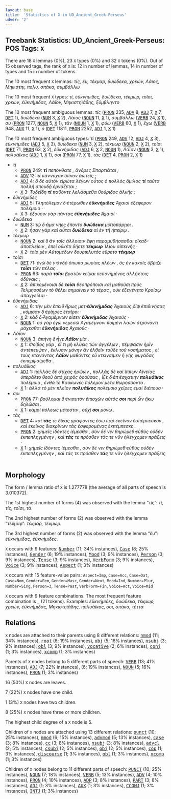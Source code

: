 ```yaml
---
layout: base
title:  'Statistics of X in UD_Ancient_Greek-Perseus'
udver: '2'
---
```


## Treebank Statistics: UD_Ancient_Greek-Perseus: POS Tags: `X`

There are 18 `X` lemmas (0%), 23 `X` types (0%) and 32 `X` tokens (0%).
Out of 15 observed tags, the rank of `X` is: 12 in number of lemmas, 14 in number of types and 15 in number of tokens.

The 10 most frequent `X` lemmas: <em>τίς, ἐυ, τέκμαρ, δυώδεκα, χρεών, Λάιος, Μηκιστηι, πολυ, σπάκα, συμβάλλω</em>

The 10 most frequent `X` types:  <em>τί, ἐϋκνήμιδες, δυώδεκα, τέκμωρ, τοῖσι, χρεὼν, ἐϋκνήμιδας, Λάϊον, Μηκιστηϊάδης, ξύμβληντο</em>

The 10 most frequent ambiguous lemmas: <em>τίς</em> (<tt><a href="grc_perseus-pos-PRON.html">PRON</a></tt> 235, <tt><a href="grc_perseus-pos-ADV.html">ADV</a></tt> 8, <tt><a href="grc_perseus-pos-ADJ.html">ADJ</a></tt> 7, <tt><a href="grc_perseus-pos-X.html">X</a></tt> 7, <tt><a href="grc_perseus-pos-DET.html">DET</a></tt> 1), <em>δυώδεκα</em> (<tt><a href="grc_perseus-pos-NUM.html">NUM</a></tt> 3, <tt><a href="grc_perseus-pos-X.html">X</a></tt> 2), <em>Λάιος</em> (<tt><a href="grc_perseus-pos-NOUN.html">NOUN</a></tt> 11, <tt><a href="grc_perseus-pos-X.html">X</a></tt> 1), <em>συμβάλλω</em> (<tt><a href="grc_perseus-pos-VERB.html">VERB</a></tt> 24, <tt><a href="grc_perseus-pos-X.html">X</a></tt> 1), <em>σύ</em> (<tt><a href="grc_perseus-pos-PRON.html">PRON</a></tt> 1277, <tt><a href="grc_perseus-pos-NOUN.html">NOUN</a></tt> 5, <tt><a href="grc_perseus-pos-X.html">X</a></tt> 1), <em>τᾶν</em> (<tt><a href="grc_perseus-pos-NOUN.html">NOUN</a></tt> 1, <tt><a href="grc_perseus-pos-X.html">X</a></tt> 1), <em>φύω</em> (<tt><a href="grc_perseus-pos-VERB.html">VERB</a></tt> 60, <tt><a href="grc_perseus-pos-X.html">X</a></tt> 1), <em>ἔχω</em> (<tt><a href="grc_perseus-pos-VERB.html">VERB</a></tt> 948, <tt><a href="grc_perseus-pos-AUX.html">AUX</a></tt> 11, <tt><a href="grc_perseus-pos-X.html">X</a></tt> 1), <em>ὁ</em> (<tt><a href="grc_perseus-pos-DET.html">DET</a></tt> 11811, <tt><a href="grc_perseus-pos-PRON.html">PRON</a></tt> 2252, <tt><a href="grc_perseus-pos-ADJ.html">ADJ</a></tt> 1, <tt><a href="grc_perseus-pos-X.html">X</a></tt> 1)

The 10 most frequent ambiguous types:  <em>τί</em> (<tt><a href="grc_perseus-pos-PRON.html">PRON</a></tt> 249, <tt><a href="grc_perseus-pos-ADV.html">ADV</a></tt> 12, <tt><a href="grc_perseus-pos-ADJ.html">ADJ</a></tt> 4, <tt><a href="grc_perseus-pos-X.html">X</a></tt> 3), <em>ἐϋκνήμιδες</em> (<tt><a href="grc_perseus-pos-ADJ.html">ADJ</a></tt> 5, <tt><a href="grc_perseus-pos-X.html">X</a></tt> 3), <em>δυώδεκα</em> (<tt><a href="grc_perseus-pos-NUM.html">NUM</a></tt> 3, <tt><a href="grc_perseus-pos-X.html">X</a></tt> 2), <em>τέκμωρ</em> (<tt><a href="grc_perseus-pos-NOUN.html">NOUN</a></tt> 2, <tt><a href="grc_perseus-pos-X.html">X</a></tt> 2), <em>τοῖσι</em> (<tt><a href="grc_perseus-pos-DET.html">DET</a></tt> 71, <tt><a href="grc_perseus-pos-PRON.html">PRON</a></tt> 63, <tt><a href="grc_perseus-pos-X.html">X</a></tt> 2), <em>ἐϋκνήμιδας</em> (<tt><a href="grc_perseus-pos-ADJ.html">ADJ</a></tt> 6, <tt><a href="grc_perseus-pos-X.html">X</a></tt> 2, <tt><a href="grc_perseus-pos-NOUN.html">NOUN</a></tt> 1), <em>Λάϊον</em> (<tt><a href="grc_perseus-pos-NOUN.html">NOUN</a></tt> 3, <tt><a href="grc_perseus-pos-X.html">X</a></tt> 1), <em>πολυάϊκος</em> (<tt><a href="grc_perseus-pos-ADJ.html">ADJ</a></tt> 1, <tt><a href="grc_perseus-pos-X.html">X</a></tt> 1), <em>σοι</em> (<tt><a href="grc_perseus-pos-PRON.html">PRON</a></tt> 77, <tt><a href="grc_perseus-pos-X.html">X</a></tt> 1), <em>τάς</em> (<tt><a href="grc_perseus-pos-DET.html">DET</a></tt> 4, <tt><a href="grc_perseus-pos-PRON.html">PRON</a></tt> 2, <tt><a href="grc_perseus-pos-X.html">X</a></tt> 1)


* <em>τί</em>
  * <tt><a href="grc_perseus-pos-PRON.html">PRON</a></tt> 249: <em><b>τί</b> πεπόνθατε , ἄνδρες Σπαρτιᾶται ;</em>
  * <tt><a href="grc_perseus-pos-ADV.html">ADV</a></tt> 12: <em><b>τί</b> πάννυχον ὕπνον ἀωτεῖς ;</em>
  * <tt><a href="grc_perseus-pos-ADJ.html">ADJ</a></tt> 4: <em>ὃ δὲ αὐτὸν εἰρώτα λέγων οὗτος ὁ πολλὸς ὅμιλος <b>τί</b> ταῦτα πολλῇ σπουδῇ ἐργάζεται ;</em>
  * <tt><a href="grc_perseus-pos-X.html">X</a></tt> 3: <em>Τυδεΐδη <b>τί</b> παθόντε λελάσμεθα θούριδος ἀλκῆς ;</em>
* <em>ἐϋκνήμιδες</em>
  * <tt><a href="grc_perseus-pos-ADJ.html">ADJ</a></tt> 5: <em>Τληπόλεμον δ̓ ἑτέρωθεν <b>ἐϋκνήμιδες</b> Ἀχαιοὶ ἐξέφερον πολέμοιο ·</em>
  * <tt><a href="grc_perseus-pos-X.html">X</a></tt> 3: <em>ἕξουσιν γὰρ πάντας <b>ἐϋκνήμιδες</b> Ἀχαιοί ·</em>
* <em>δυώδεκα</em>
  * <tt><a href="grc_perseus-pos-NUM.html">NUM</a></tt> 3: <em>τῷ δ̓ ἅμα νῆες ἕποντο <b>δυώδεκα</b> μιλτοπάρῃοι .</em>
  * <tt><a href="grc_perseus-pos-X.html">X</a></tt> 2: <em>ἦσαν γὰρ καὶ αὗται <b>δυώδεκα</b> αἱ ἐν τῆ ἠπείρῳ .</em>
* <em>τέκμωρ</em>
  * <tt><a href="grc_perseus-pos-NOUN.html">NOUN</a></tt> 2: <em>καὶ δ̓ ἂν τοῖς ἄλλοισιν ἔφη παραμυθήσασθαι οἴκαδ̓ ἀποπλείειν , ἐπεὶ οὐκέτι δήετε <b>τέκμωρ</b> Ἰλίου αἰπεινῆς ·</em>
  * <tt><a href="grc_perseus-pos-X.html">X</a></tt> 2: <em>τοῖο μὲν Αὐτομέδων δουρικλυτὸς εὕρετο <b>τέκμωρ</b> ·</em>
* <em>τοῖσι</em>
  * <tt><a href="grc_perseus-pos-DET.html">DET</a></tt> 71: <em>ἐγὼ δέ γ̓ ἄνδῤ ὄπωπα μωρίας πλέων , ὃς ἐν κακοῖς ὕβριζε <b>τοῖσι</b> τῶν πέλας .</em>
  * <tt><a href="grc_perseus-pos-PRON.html">PRON</a></tt> 63: <em>παρὰ <b>τοῖσι</b> βροτῶν κεῖμαι πεπονημένος ἀλλήκτοις ὀδύναις ;</em>
  * <tt><a href="grc_perseus-pos-X.html">X</a></tt> 2: <em>ἀπικομένοισι δὲ <b>τοῖσι</b> θεοπρόποισι καὶ μαθοῦσι πρὸς Τελμησσέων τὸ θέλει σημαίνειν τὸ τέρας , οὐκ ἐξεγένετο Κροίσῳ ἀπαγγεῖλαι ·</em>
* <em>ἐϋκνήμιδας</em>
  * <tt><a href="grc_perseus-pos-ADJ.html">ADJ</a></tt> 6: <em>τὴν μὲν ἔπειθ̓ ἥρως μετ̓ <b>ἐϋκνήμιδας</b> Ἀχαιοὺς ῥῖψ̓ ἐπιδινήσας , κόμισαν δ̓ ἐρίηρες ἑταῖροι ·</em>
  * <tt><a href="grc_perseus-pos-X.html">X</a></tt> 2: <em>κὰδ δ̓ Ἀγαμέμνων εἷσεν <b>ἐϋκνήμιδας</b> Ἀχαιούς ·</em>
  * <tt><a href="grc_perseus-pos-NOUN.html">NOUN</a></tt> 1: <em>οὐ γὰρ ἐγὼ νεμεσῶ Ἀγαμέμνονι ποιμένι λαῶν ὀτρύνοντι μάχεσθαι <b>ἐϋκνήμιδας</b> Ἀχαιούς ·</em>
* <em>Λάϊον</em>
  * <tt><a href="grc_perseus-pos-NOUN.html">NOUN</a></tt> 3: <em>ἀπήνη δ̓ ἦγε <b>Λάϊον</b> μία .</em>
  * <tt><a href="grc_perseus-pos-X.html">X</a></tt> 1: <em>Φοῖβος γάρ , εἴ τι μὴ κλύεις τῶν ἀγγέλων , πέμψασιν ἡμῖν ἀντέπεμψεν , ἔκλυσιν μόνην ἂν ἐλθεῖν τοῦδε τοῦ νοσήματος , εἰ τοὺς κτανόντας <b>Λάϊον</b> μαθόντες εὖ κτείναιμεν ἢ γῆς φυγάδας ἐκπεμψαίμεθα .</em>
* <em>πολυάϊκος</em>
  * <tt><a href="grc_perseus-pos-ADJ.html">ADJ</a></tt> 1: <em>πολλὰς δὲ στίχας ἡρώων , πολλὰς δὲ καὶ ἵππων Αἰνείας ὑπερᾶλτο θεοῦ ἀπὸ χειρὸς ὀρούσας , ἷξε δ̓ ἐπ̓ ἐσχατιὴν <b>πολυάϊκος</b> πολέμοιο , ἔνθά τε Καύκωνες πόλεμον μέτα θωρήσσοντο .</em>
  * <tt><a href="grc_perseus-pos-X.html">X</a></tt> 1: <em>ἀλλὰ τὸ μὲν πλεῖον <b>πολυάϊκος</b> πολέμοιο χεῖρες ἐμαὶ διέπουσ̓ ·</em>
* <em>σοι</em>
  * <tt><a href="grc_perseus-pos-PRON.html">PRON</a></tt> 77: <em>βούλομαι δ̓ ἐνιαυτὸν ἐπισχὼν αὐτός <b>σοι</b> περὶ ὧν ἥκω δηλῶσαι .</em>
  * <tt><a href="grc_perseus-pos-X.html">X</a></tt> 1: <em>κἀμοὶ πόλεως μέτεστιν , οὐχί <b>σοι</b> μόνῳ .</em>
* <em>τάς</em>
  * <tt><a href="grc_perseus-pos-DET.html">DET</a></tt> 4: <em>καὶ <b>τάς</b> τε δίκας γράφοντες ἔσω παῤ ἐκεῖνον ἐσπέμπεσκον , καὶ ἐκεῖνος διακρίνων τὰς ἐσφερομένας ἐκπέμπεσκε .</em>
  * <tt><a href="grc_perseus-pos-PRON.html">PRON</a></tt> 2: <em>χἠμεῖς ἰδόντες ἱέμεσθα , σὺν δέ νιν θηρώμεθ̓ εὐθὺς οὐδὲν ἐκπεπληγμένην , καὶ <b>τάς</b> τε πρόσθεν τάς τε νῦν ἠλέγχομεν πράξεις ·</em>
  * <tt><a href="grc_perseus-pos-X.html">X</a></tt> 1: <em>χἠμεῖς ἰδόντες ἱέμεσθα , σὺν δέ νιν θηρώμεθ̓ εὐθὺς οὐδὲν ἐκπεπληγμένην , καὶ τάς τε πρόσθεν <b>τάς</b> τε νῦν ἠλέγχομεν πράξεις ·</em>

## Morphology

The form / lemma ratio of `X` is 1.277778 (the average of all parts of speech is 3.010372).

The 1st highest number of forms (4) was observed with the lemma “τίς”: <em>τί, τίς, τοῖσι, τὰ</em>.

The 2nd highest number of forms (2) was observed with the lemma “τέκμαρ”: <em>τέκμαρ, τέκμωρ</em>.

The 3rd highest number of forms (2) was observed with the lemma “ἐυ”: <em>ἐϋκνήμιδας, ἐϋκνήμιδες</em>.

`X` occurs with 9 features: <tt><a href="grc_perseus-feat-Number.html">Number</a></tt> (11; 34% instances), <tt><a href="grc_perseus-feat-Case.html">Case</a></tt> (8; 25% instances), <tt><a href="grc_perseus-feat-Gender.html">Gender</a></tt> (6; 19% instances), <tt><a href="grc_perseus-feat-Mood.html">Mood</a></tt> (3; 9% instances), <tt><a href="grc_perseus-feat-Person.html">Person</a></tt> (3; 9% instances), <tt><a href="grc_perseus-feat-Tense.html">Tense</a></tt> (3; 9% instances), <tt><a href="grc_perseus-feat-VerbForm.html">VerbForm</a></tt> (3; 9% instances), <tt><a href="grc_perseus-feat-Voice.html">Voice</a></tt> (3; 9% instances), <tt><a href="grc_perseus-feat-Aspect.html">Aspect</a></tt> (1; 3% instances)

`X` occurs with 15 feature-value pairs: `Aspect=Imp`, `Case=Acc`, `Case=Dat`, `Case=Nom`, `Gender=Fem`, `Gender=Masc`, `Gender=Neut`, `Mood=Ind`, `Number=Plur`, `Number=Sing`, `Person=3`, `Tense=Past`, `VerbForm=Fin`, `Voice=Act`, `Voice=Mid`

`X` occurs with 9 feature combinations.
The most frequent feature combination is `_` (21 tokens).
Examples: <em>ἐϋκνήμιδες, δυώδεκα, τέκμωρ, χρεὼν, ἐϋκνήμιδας, Μηκιστηϊάδης, πολυάϊκος, σοι, σπάκα, τέττα</em>


## Relations

`X` nodes are attached to their parents using 8 different relations: <tt><a href="grc_perseus-dep-nmod.html">nmod</a></tt> (11; 34% instances), <tt><a href="grc_perseus-dep-root.html">root</a></tt> (6; 19% instances), <tt><a href="grc_perseus-dep-obj.html">obj</a></tt> (5; 16% instances), <tt><a href="grc_perseus-dep-nsubj.html">nsubj</a></tt> (3; 9% instances), <tt><a href="grc_perseus-dep-obl.html">obl</a></tt> (3; 9% instances), <tt><a href="grc_perseus-dep-vocative.html">vocative</a></tt> (2; 6% instances), <tt><a href="grc_perseus-dep-conj.html">conj</a></tt> (1; 3% instances), <tt><a href="grc_perseus-dep-xcomp.html">xcomp</a></tt> (1; 3% instances)

Parents of `X` nodes belong to 5 different parts of speech: <tt><a href="grc_perseus-pos-VERB.html">VERB</a></tt> (13; 41% instances), <tt><a href="grc_perseus-pos-ADJ.html">ADJ</a></tt> (7; 22% instances),  (6; 19% instances), <tt><a href="grc_perseus-pos-NOUN.html">NOUN</a></tt> (5; 16% instances), <tt><a href="grc_perseus-pos-PRON.html">PRON</a></tt> (1; 3% instances)

16 (50%) `X` nodes are leaves.

7 (22%) `X` nodes have one child.

1 (3%) `X` nodes have two children.

8 (25%) `X` nodes have three or more children.

The highest child degree of a `X` node is 5.

Children of `X` nodes are attached using 13 different relations: <tt><a href="grc_perseus-dep-punct.html">punct</a></tt> (10; 25% instances), <tt><a href="grc_perseus-dep-nmod.html">nmod</a></tt> (6; 15% instances), <tt><a href="grc_perseus-dep-advmod.html">advmod</a></tt> (5; 13% instances), <tt><a href="grc_perseus-dep-case.html">case</a></tt> (3; 8% instances), <tt><a href="grc_perseus-dep-cc.html">cc</a></tt> (3; 8% instances), <tt><a href="grc_perseus-dep-nsubj.html">nsubj</a></tt> (3; 8% instances), <tt><a href="grc_perseus-dep-advcl.html">advcl</a></tt> (2; 5% instances), <tt><a href="grc_perseus-dep-csubj.html">csubj</a></tt> (2; 5% instances), <tt><a href="grc_perseus-dep-obj.html">obj</a></tt> (2; 5% instances), <tt><a href="grc_perseus-dep-cop.html">cop</a></tt> (1; 3% instances), <tt><a href="grc_perseus-dep-discourse.html">discourse</a></tt> (1; 3% instances), <tt><a href="grc_perseus-dep-obl.html">obl</a></tt> (1; 3% instances), <tt><a href="grc_perseus-dep-xcomp.html">xcomp</a></tt> (1; 3% instances)

Children of `X` nodes belong to 11 different parts of speech: <tt><a href="grc_perseus-pos-PUNCT.html">PUNCT</a></tt> (10; 25% instances), <tt><a href="grc_perseus-pos-NOUN.html">NOUN</a></tt> (7; 18% instances), <tt><a href="grc_perseus-pos-VERB.html">VERB</a></tt> (5; 13% instances), <tt><a href="grc_perseus-pos-ADV.html">ADV</a></tt> (4; 10% instances), <tt><a href="grc_perseus-pos-PRON.html">PRON</a></tt> (4; 10% instances), <tt><a href="grc_perseus-pos-ADP.html">ADP</a></tt> (3; 8% instances), <tt><a href="grc_perseus-pos-PART.html">PART</a></tt> (3; 8% instances), <tt><a href="grc_perseus-pos-ADJ.html">ADJ</a></tt> (1; 3% instances), <tt><a href="grc_perseus-pos-AUX.html">AUX</a></tt> (1; 3% instances), <tt><a href="grc_perseus-pos-CCONJ.html">CCONJ</a></tt> (1; 3% instances), <tt><a href="grc_perseus-pos-INTJ.html">INTJ</a></tt> (1; 3% instances)

